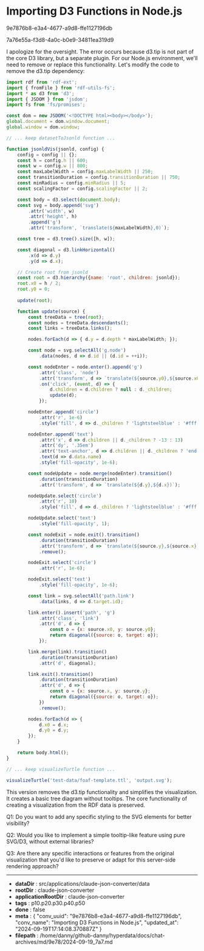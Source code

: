 # Importing D3 Functions in Node.js

9e7876b8-e3a4-4677-a9d8-ffe1127196db

7a76e55a-f3d8-4a0c-b0e9-34811ea319d9

 I apologize for the oversight. The error occurs because d3.tip is not part of the core D3 library, but a separate plugin. For our Node.js environment, we'll need to remove or replace this functionality. Let's modify the code to remove the d3.tip dependency:

```javascript
import rdf from 'rdf-ext';
import { fromFile } from 'rdf-utils-fs';
import * as d3 from 'd3';
import { JSDOM } from 'jsdom';
import fs from 'fs/promises';

const dom = new JSDOM('<!DOCTYPE html><body></body>');
global.document = dom.window.document;
global.window = dom.window;

// ... keep datasetToJsonld function ...

function jsonldVis(jsonld, config) {
    config = config || {};
    const h = config.h || 600;
    const w = config.w || 800;
    const maxLabelWidth = config.maxLabelWidth || 250;
    const transitionDuration = config.transitionDuration || 750;
    const minRadius = config.minRadius || 5;
    const scalingFactor = config.scalingFactor || 2;

    const body = d3.select(document.body);
    const svg = body.append('svg')
        .attr('width', w)
        .attr('height', h)
        .append('g')
        .attr('transform', `translate(${maxLabelWidth},0)`);

    const tree = d3.tree().size([h, w]);

    const diagonal = d3.linkHorizontal()
        .x(d => d.y)
        .y(d => d.x);

    // Create root from jsonld
    const root = d3.hierarchy({name: 'root', children: jsonld});
    root.x0 = h / 2;
    root.y0 = 0;
    
    update(root);

    function update(source) {
        const treeData = tree(root);
        const nodes = treeData.descendants();
        const links = treeData.links();

        nodes.forEach(d => { d.y = d.depth * maxLabelWidth; });

        const node = svg.selectAll('g.node')
            .data(nodes, d => d.id || (d.id = ++i));

        const nodeEnter = node.enter().append('g')
            .attr('class', 'node')
            .attr('transform', d => `translate(${source.y0},${source.x0})`)
            .on('click', (event, d) => {
                d.children = d.children ? null : d._children;
                update(d);
            });

        nodeEnter.append('circle')
            .attr('r', 1e-6)
            .style('fill', d => d._children ? 'lightsteelblue' : '#fff');

        nodeEnter.append('text')
            .attr('x', d => d.children || d._children ? -13 : 13)
            .attr('dy', '.35em')
            .attr('text-anchor', d => d.children || d._children ? 'end' : 'start')
            .text(d => d.data.name)
            .style('fill-opacity', 1e-6);

        const nodeUpdate = node.merge(nodeEnter).transition()
            .duration(transitionDuration)
            .attr('transform', d => `translate(${d.y},${d.x})`);

        nodeUpdate.select('circle')
            .attr('r', 10)
            .style('fill', d => d._children ? 'lightsteelblue' : '#fff');

        nodeUpdate.select('text')
            .style('fill-opacity', 1);

        const nodeExit = node.exit().transition()
            .duration(transitionDuration)
            .attr('transform', d => `translate(${source.y},${source.x})`)
            .remove();

        nodeExit.select('circle')
            .attr('r', 1e-6);

        nodeExit.select('text')
            .style('fill-opacity', 1e-6);

        const link = svg.selectAll('path.link')
            .data(links, d => d.target.id);

        link.enter().insert('path', 'g')
            .attr('class', 'link')
            .attr('d', d => {
                const o = {x: source.x0, y: source.y0};
                return diagonal({source: o, target: o});
            });

        link.merge(link).transition()
            .duration(transitionDuration)
            .attr('d', diagonal);

        link.exit().transition()
            .duration(transitionDuration)
            .attr('d', d => {
                const o = {x: source.x, y: source.y};
                return diagonal({source: o, target: o});
            })
            .remove();

        nodes.forEach(d => {
            d.x0 = d.x;
            d.y0 = d.y;
        });
    }

    return body.html();
}

// ... keep visualizeTurtle function ...

visualizeTurtle('test-data/foaf-template.ttl', 'output.svg');
```

This version removes the d3.tip functionality and simplifies the visualization. It creates a basic tree diagram without tooltips. The core functionality of creating a visualization from the RDF data is preserved.

Q1: Do you want to add any specific styling to the SVG elements for better visibility?

Q2: Would you like to implement a simple tooltip-like feature using pure SVG/D3, without external libraries?

Q3: Are there any specific interactions or features from the original visualization that you'd like to preserve or adapt for this server-side rendering approach?

---

* **dataDir** : src/applications/claude-json-converter/data
* **rootDir** : claude-json-converter
* **applicationRootDir** : claude-json-converter
* **tags** : p10.p20.p30.p40.p50
* **done** : false
* **meta** : {
  "conv_uuid": "9e7876b8-e3a4-4677-a9d8-ffe1127196db",
  "conv_name": "Importing D3 Functions in Node.js",
  "updated_at": "2024-09-19T17:14:08.370887Z"
}
* **filepath** : /home/danny/github-danny/hyperdata/docs/chat-archives/md/9e78/2024-09-19_7a7.md